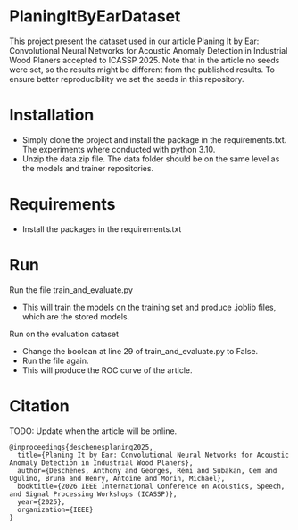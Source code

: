 # PlaningItByEarDataset
This project present the dataset used in our article Planing It by Ear: Convolutional Neural Networks for Acoustic Anomaly Detection in Industrial Wood Planers accepted to ICASSP 2025. Note that in the article no seeds were set, so the results might be different from the published results. To ensure better reproducibility we set the seeds in this repository.

# Installation
- Simply clone the project and install the package in the requirements.txt. The experiments where conducted with python 3.10.
- Unzip the data.zip file. The data folder should be on the same level as the models and trainer repositories.

# Requirements
- Install the packages in the requirements.txt

# Run
Run the file train_and_evaluate.py
- This will train the models on the training set and produce .joblib files, which are the stored models.

Run on the evaluation dataset
- Change the boolean at line 29 of train_and_evaluate.py to False.
- Run the file again.
- This will produce the ROC curve of the article.

# Citation
TODO: Update when the article will be online.

```
@inproceedings{deschenesplaning2025,
  title={Planing It by Ear: Convolutional Neural Networks for Acoustic Anomaly Detection in Industrial Wood Planers},
  author={Deschênes, Anthony and Georges, Rémi and Subakan, Cem and Ugulino, Bruna and Henry, Antoine and Morin, Michael},
  booktitle={2026 IEEE International Conference on Acoustics, Speech, and Signal Processing Workshops (ICASSP)},
  year={2025},
  organization={IEEE}
}
```
